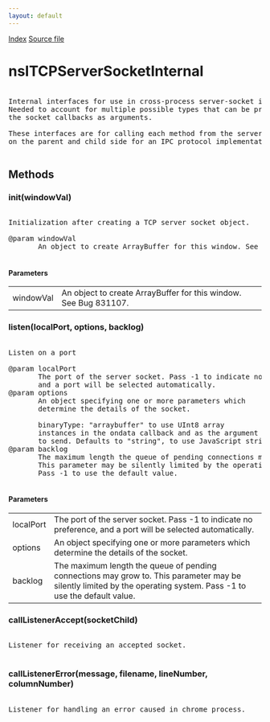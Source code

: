 ```yaml
---
layout: default
---
```

<div id='links'><a href="../index.html">Index</a>
<a href="http://dxr.mozilla.org/mozilla-central/source/dom/network/interfaces/nsIDOMTCPServerSocket.idl">Source file</a>
</div>

# nsITCPServerSocketInternal #
<pre>  
Internal interfaces for use in cross-process server-socket implementation.  
Needed to account for multiple possible types that can be provided to  
the socket callbacks as arguments.  
  
These interfaces are for calling each method from the server socket object  
on the parent and child side for an IPC protocol implementation.  
  
</pre>
## Methods ##

### init(windowVal) ###
<pre>  
Initialization after creating a TCP server socket object.  
  
@param windowVal  
       An object to create ArrayBuffer for this window. See Bug 831107.  
  
</pre>
#### Parameters ####

<table>

<tr>
<td>windowVal</td>
<td>       An object to create ArrayBuffer for this window. See Bug 831107.  
</td>
</tr>

</table>

### listen(localPort, options, backlog) ###
<pre>   
Listen on a port  
  
@param localPort   
       The port of the server socket. Pass -1 to indicate no preference,  
       and a port will be selected automatically.  
@param options   
       An object specifying one or more parameters which  
       determine the details of the socket.  
  
       binaryType: "arraybuffer" to use UInt8 array  
       instances in the ondata callback and as the argument  
       to send. Defaults to "string", to use JavaScript strings.  
@param backlog   
       The maximum length the queue of pending connections may grow to.  
       This parameter may be silently limited by the operating system.  
       Pass -1 to use the default value.  
  
</pre>
#### Parameters ####

<table>

<tr>
<td>localPort</td>
<td>       The port of the server socket. Pass -1 to indicate no preference,  
       and a port will be selected automatically.  
</td>
</tr>

<tr>
<td>options</td>
<td>       An object specifying one or more parameters which  
       determine the details of the socket.  
</td>
</tr>

<tr>
<td>backlog</td>
<td>       The maximum length the queue of pending connections may grow to.  
       This parameter may be silently limited by the operating system.  
       Pass -1 to use the default value.  
</td>
</tr>

</table>

### callListenerAccept(socketChild) ###
<pre>  
Listener for receiving an accepted socket.  
  
</pre>
### callListenerError(message, filename, lineNumber, columnNumber) ###
<pre>  
Listener for handling an error caused in chrome process.  
  
</pre>